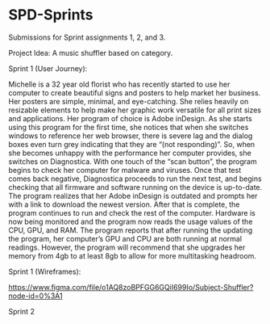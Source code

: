 # SPD-Sprints
Submissions for Sprint assignments 1, 2, and 3.

Project Idea: A music shuffler based on category.

Sprint 1 (User Journey):

Michelle is a 32 year old florist who has recently started to use her computer to create beautiful signs and posters to help market her business. Her posters are simple, minimal, and eye-catching. She relies heavily on resizable elements to help make her graphic work versatile for all print sizes and applications. Her program of choice is Adobe inDesign. As she starts using this program for the first time, she notices that when she switches windows to reference her web browser, there is severe lag and the dialog boxes even turn grey indicating that they are “(not responding)”. So, when she becomes unhappy with the performance her computer provides, she switches on Diagnostica. With one touch of the “scan button”, the program begins to check her computer for malware and viruses. Once that test comes back negative, Diagnostica proceeds to run the next test, and begins checking that all firmware and software running on the device is up-to-date. The program realizes that her Adobe inDesign is outdated and prompts her with a link to download the newest version. After that is complete, the program continues to run and check the rest of the computer. Hardware is now being monitored and the program now reads the usage values of the CPU, GPU, and RAM. The program reports that after running the updating the program, her computer’s GPU and CPU are both running at normal readings. However, the program will recommend that she upgrades her memory from 4gb to at least 8gb to allow for more multitasking headroom.

Sprint 1 (Wireframes):

https://www.figma.com/file/o1AQ8zoBPFGG6GQiI699Io/Subject-Shuffler?node-id=0%3A1

Sprint 2
